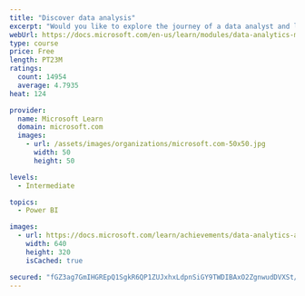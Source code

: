 ```yaml
---
title: "Discover data analysis"
excerpt: "Would you like to explore the journey of a data analyst and learn how a data analyst tells a story with data? In this module, you will explore the different roles in data and learn the different tasks of a data analyst."
webUrl: https://docs.microsoft.com/en-us/learn/modules/data-analytics-microsoft/
type: course
price: Free
length: PT23M
ratings:
  count: 14954
  average: 4.7935
heat: 124

provider:
  name: Microsoft Learn
  domain: microsoft.com
  images:
    - url: /assets/images/organizations/microsoft.com-50x50.jpg
      width: 50
      height: 50

levels:
  - Intermediate

topics:
  - Power BI

images:
  - url: https://docs.microsoft.com/learn/achievements/data-analytics-and-microsoft-social.png
    width: 640
    height: 320
    isCached: true

secured: "fGZ3ag7GmIHGREpQ1SgkR6QP1ZUJxhxLdpnSiGY9TWDIBAxO2ZgnwudDVXSt/BPHyz52XQE0AF+RYt/JNqE7TlGpa26Ab0Q3ZcasLVef4H9wsUp9C6XEfhyYOHnFyRVnMoMoCvrxpL3IBez0Q2mTxqwcW7Wn5/tAYUxpjdQodI36sip9RfnwuwO0uHrWKWUVtWLS+OgbtKciQiBV/akbcb61aZIwYahD7dFlD5O2J23w2vvPPzZM8lwOyDp7guhQl/OxZaVEuQeGTBwJruucchHH5br2Xrkk5gd5jPvxdufJgmQWcSSeZm1jSKHUfErGcVp+Kprg+qvDFa58R0FdCGrSCW24ahDR60Gw8QY/aZiiPbAdN5NPdhTfumZkcV1whIB6Eazaz6W42xX+BUB8gn0unLYUcysViLoeMqG6vju+WKqlMXa8LkrYTosyXliM;GIgbM/WtkZReTnxyghORzw=="
---
```


